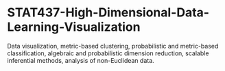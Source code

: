 # STAT437-High-Dimensional-Data-Learning-Visualization
Data visualization, metric-based clustering, probabilistic and metric-based classification, algebraic and probabilistic dimension reduction, scalable inferential methods, analysis of non-Euclidean data. 

